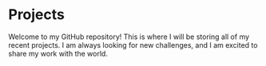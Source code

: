 # Projects
Welcome to my GitHub repository! This is where I will be storing all of my recent projects. I am always looking for new challenges, and I am excited to share my work with the world.
